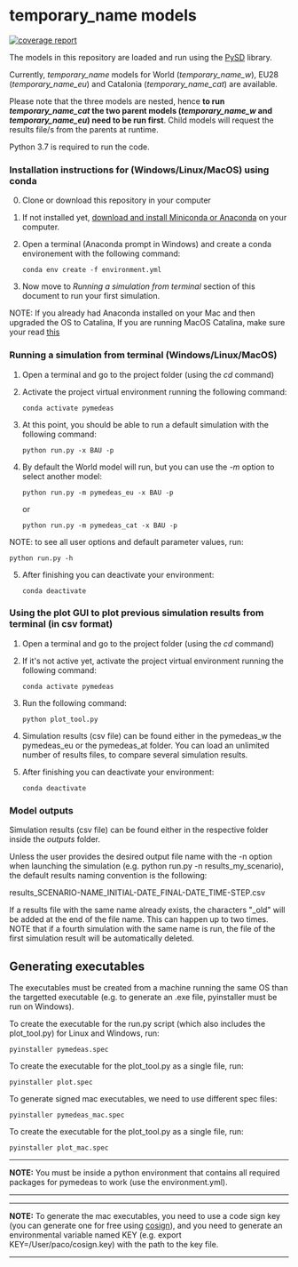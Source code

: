 # temporary_name models
[![coverage report](https://gitlab.com/gencat_creaf/pymedeas2/badges/master/coverage.svg)](https://gitlab.com/gencat_creaf/pymedeas2/-/commits/master)

The models in this repository are loaded and run using the [PySD](https://github.com/JamesPHoughton/pysd) library.

Currently, *temporary_name* models for World (*temporary_name_w*), EU28 (*temporary_name_eu*) and Catalonia (*temporary_name_cat*) are available.

Please note that the three models are nested, hence **to run *temporary_name_cat* the two parent models (*temporary_name_w* and *temporary_name_eu*) need to be run first**. Child models will request the results file/s from the parents at runtime.


Python 3.7 is required to run the code.

### Installation instructions for (Windows/Linux/MacOS) using conda

0. Clone or download this repository in your computer

1. If not installed yet, [download and install Miniconda or Anaconda](https://conda.io/projects/conda/en/latest/user-guide/install/index.html) on your computer.

2. Open a terminal (Anaconda prompt in Windows) and create a conda environement with the following command:
    ```
    conda env create -f environment.yml
    ```
3. Now move to *Running a simulation from terminal* section of this document to run your first simulation.

NOTE: If you already had Anaconda installed on your Mac and then upgraded the OS to Catalina, If you are running MacOS Catalina, make sure your read [this](https://www.anaconda.com/how-to-restore-anaconda-after-macos-catalina-update/)
### Running a simulation from terminal (Windows/Linux/MacOS)

1. Open a terminal and go to the project folder (using the *cd* command)

2. Activate the project virtual environment running the following command:
    ```console
    conda activate pymedeas
    ```

3. At this point, you should be able to run a default simulation with the following command:

    ```console
    python run.py -x BAU -p
    ```
4. By default the World model will run, but you can use the *-m* option to select another model:

    ```console
    python run.py -m pymedeas_eu -x BAU -p
    ```
    or

    ```console
    python run.py -m pymedeas_cat -x BAU -p
    ```
NOTE: to see all user options and default parameter values, run:

```console
python run.py -h
```
5. After finishing you can deactivate your environment:
    ```console
    conda deactivate
    ```
### Using the plot GUI to plot previous simulation results from terminal (in csv format)

1. Open a terminal and go to the project folder (using the *cd* command)

2. If it's not active yet, activate the project virtual environment running the following command:
    ```console
    conda activate pymedeas
    ```

3. Run the following command:

    ```console
    python plot_tool.py
    ```

4. Simulation results (csv file) can be found either in the pymedeas_w the pymedeas_eu or the pymedeas_at folder. You can load an unlimited number of results files, to compare several simulation results.

5. After finishing you can deactivate your environment:
    ```console
    conda deactivate
    ```
### Model outputs

Simulation results (csv file) can be found either in the respective folder inside the *outputs* folder.

Unless the user provides the desired output file name with the -n option when launching the simulation (e.g. python run.py -n results_my_scenario), the default results naming convention is the following:

results_SCENARIO-NAME_INITIAL-DATE_FINAL-DATE_TIME-STEP.csv

If a results file with the same name already exists, the characters "_old" will be added at the end of the file name. This can happen up to two times. NOTE that if a fourth simulation with the same name is run, the file of the first simulation result will be automatically deleted.


## Generating executables

The executables must be created from a machine running the same OS than the targetted executable (e.g. to generate an .exe file, pyinstaller must be run on Windows). 

To create the executable for the run.py script (which also includes the plot_tool.py) for Linux and Windows, run:


```console
pyinstaller pymedeas.spec
```

To create the executable for the plot_tool.py as a single file, run:
    
```console
pyinstaller plot.spec
```

To generate signed mac executables, we need to use different spec files:

```console
pyinstaller pymedeas_mac.spec
```

To create the executable for the plot_tool.py as a single file, run:
    
```console
pyinstaller plot_mac.spec
```


---
**NOTE:**
    You must be inside a python environment that contains all required packages for pymedeas to work (use the environment.yml).

---


---
**NOTE:**
    To generate the mac executables, you need to use a code sign key (you can generate one for free using [cosign](http://docs.sigstore.dev/cosign/overview)), and you need to generate an environmental variable named KEY (e.g. export KEY=/User/paco/cosign.key) with the path to the key file.

---
